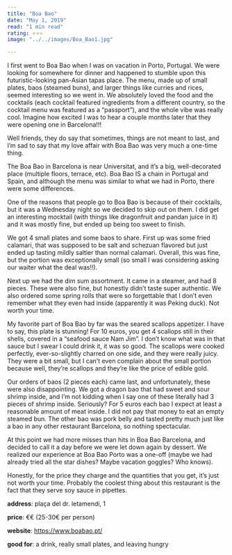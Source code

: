 ```yaml
---
title: "Boa Bao"
date: "May 1, 2019"
read: "1 min read" 
rating: ⭐️⭐️⭐️
image: "../../images/Boa_Bao1.jpg"

---
```


I first went to Boa Bao when I was on vacation in Porto, Portugal. We were looking for somewhere for dinner and happened to stumble upon this futuristic-looking pan-Asian tapas place. The menu, made up of small plates, baos (steamed buns), and larger things like curries and rices, seemed interesting so we went in. We absolutely loved the food and the cocktails (each cocktail featured ingredients from a different country, so the cocktail menu was featured as a “passport”), and the whole vibe was really cool. Imagine how excited I was to hear a couple months later that they were opening one in Barcelona!!!

Well friends, they do say that sometimes, things are not meant to last, and I’m sad to say that my love affair with Boa Bao was very much a one-time thing.

The Boa Bao in Barcelona is near Universitat, and it’s a big, well-decorated place (multiple floors, terrace, etc). Boa Bao IS a chain in Portugal and Spain, and although the menu was similar to what we had in Porto, there were some differences.

One of the reasons that people go to Boa Bao is because of their cocktails, but it was a Wednesday night so we decided to skip out on them. I did get an interesting mocktail (with things like dragonfruit and pandan juice in it) and it was mostly fine, but ended up being too sweet to finish.

We got 4 small plates and some baos to share. First up was some fried calamari, that was supposed to be salt and schezuan flavored but just ended up tasting mildly saltier than normal calamari. Overall, this was fine, but the portion was exceptionally small (so small I was considering asking our waiter what the deal was!!).

Next up we had the dim sum assortment. It came in a steamer, and had 8 pieces. These were also fine, but honestly didn’t taste super authentic. We also ordered some spring rolls that were so forgettable that I don’t even remember what they even had inside (apparently it was Peking duck). Not worth your time.

My favorite part of Boa Bao by far was the seared scallops appetizer. I have to say, this plate is stunning! For 10 euros, you get 4 scallops still in their shells, covered in a “seafood sauce Nam Jim”. I don’t know what was in that sauce but I swear I could drink it, it was so good. The scallops were cooked perfectly, ever-so-slightly charred on one side, and they were really juicy. They were a bit small, but I can’t even complain about the small portion because well, they’re scallops and they’re like the price of edible gold.

Our orders of baos (2 pieces each) came last, and unfortunately, these were also disappointing. We got a dragon bao that had sweet and sour shrimp inside, and I’m not kidding when I say one of these literally had 3 pieces of shrimp inside. Seriously? For 5 euros each bao I expect at least a reasonable amount of meat inside. I did not pay that money to eat an empty steamed bun. The other bao was pork belly and tasted pretty much just like a bao in any other restaurant Barcelona, so nothing spectacular.

At this point we had more misses than hits in Boa Bao Barcelona, and decided to call it a day before we were let down again by dessert. We realized our experience at Boa Bao Porto was a one-off (maybe we had already tried all the star dishes? Maybe vacation goggles? Who knows).

Honestly, for the price they charge and the quantities that you get, it’s just not worth your time. Probably the coolest thing about this restaurant is the fact that they serve soy sauce in pipettes.

**address**: plaça del dr. letamendi, 1

**price**: €€ (25-30€ per person)

**website**: https://www.boabao.pt/

**good for**: a drink, really small plates, and leaving hungry